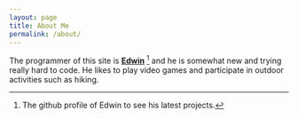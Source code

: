 ```yaml
---
layout: page
title: About Me
permalink: /about/
---
```


The programmer of this site is **[Edwin](https://github.com/EdwinKuttappi)** [^1] and he is somewhat new and trying really hard to code. He likes to play video games and participate in outdoor activities such as hiking.



[^1]:The github profile of Edwin to see his latest projects.

